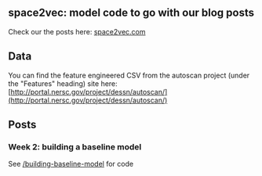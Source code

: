 ## space2vec: model code to go with our blog posts

Check our the posts here: [space2vec.com](http://space2vec.com)


## Data
You can find the feature engineered CSV from the autoscan project (under the "Features" heading) site here: [http://portal.nersc.gov/project/dessn/autoscan/](http://portal.nersc.gov/project/dessn/autoscan/)


## Posts

### Week 2: building a baseline model
See [/building-baseline-model](https://github.com/pippinlee/space2vec-ml-code/tree/master/building-baseline-model) for code

